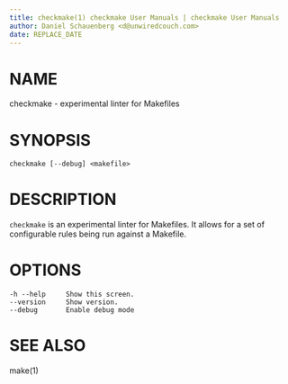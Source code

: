 ```yaml
---
title: checkmake(1) checkmake User Manuals | checkmake User Manuals
author: Daniel Schauenberg <d@unwiredcouch.com>
date: REPLACE_DATE
---
```


# NAME
checkmake - experimental linter for Makefiles

# SYNOPSIS

```
checkmake [--debug] <makefile>
```

# DESCRIPTION
`checkmake` is an experimental linter for Makefiles. It allows for a set of
configurable rules being run against a Makefile.

# OPTIONS

```
-h --help     Show this screen.
--version     Show version.
--debug       Enable debug mode
```
# SEE ALSO
make(1)
